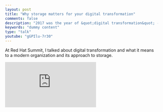 ```yaml
---
layout: post
title: "Why storage matters for your digital transformation"
comments: false
description: "2017 was the year of &quot;digital transformation&quot; - especially if you were a marketer. Can you think of a better context for discussion about the strategic importance of storage?"
keywords: "dummy content"
type: "talk"
youtube: "gGPIlu-7r30"
---
```


At Red Hat Summit, I talked about digital transformation and what it means to a modern organization and its approach to storage.

<div class="video-container"><iframe src="https://www.youtube.com/embed/gGPIlu-7r30" frameborder="0" allowfullscreen></iframe></div>

